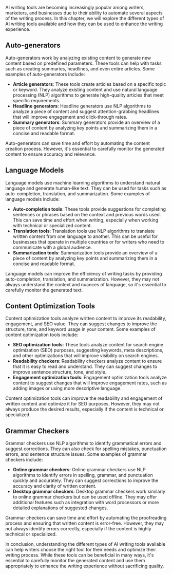 
AI writing tools are becoming increasingly popular among writers, marketers, and businesses due to their ability to automate several aspects of the writing process. In this chapter, we will explore the different types of AI writing tools available and how they can be used to enhance the writing experience.

Auto-generators
---------------

Auto-generators work by analyzing existing content to generate new content based on predefined parameters. These tools can help with tasks such as creating summaries, headlines, and even entire articles. Some examples of auto-generators include:

* **Article generators**: These tools create articles based on a specific topic or keyword. They analyze existing content and use natural language processing (NLP) algorithms to generate high-quality articles that meet specific requirements.
* **Headline generators**: Headline generators use NLP algorithms to analyze a piece of content and suggest attention-grabbing headlines that will improve engagement and click-through rates.
* **Summary generators**: Summary generators provide an overview of a piece of content by analyzing key points and summarizing them in a concise and readable format.

Auto-generators can save time and effort by automating the content creation process. However, it's essential to carefully monitor the generated content to ensure accuracy and relevance.

Language Models
---------------

Language models use machine learning algorithms to understand natural language and generate human-like text. They can be used for tasks such as auto-completion, translation, and summarization. Some examples of language models include:

* **Auto-completion tools**: These tools provide suggestions for completing sentences or phrases based on the context and previous words used. This can save time and effort when writing, especially when working with technical or specialized content.
* **Translation tools**: Translation tools use NLP algorithms to translate written content from one language to another. This can be useful for businesses that operate in multiple countries or for writers who need to communicate with a global audience.
* **Summarization tools**: Summarization tools provide an overview of a piece of content by analyzing key points and summarizing them in a concise and readable format.

Language models can improve the efficiency of writing tasks by providing auto-completion, translation, and summarization. However, they may not always understand the context and nuances of language, so it's essential to carefully monitor the generated text.

Content Optimization Tools
--------------------------

Content optimization tools analyze written content to improve its readability, engagement, and SEO value. They can suggest changes to improve the structure, tone, and keyword usage in your content. Some examples of content optimization tools include:

* **SEO optimization tools**: These tools analyze content for search engine optimization (SEO) purposes, suggesting keywords, meta descriptions, and other optimizations that will improve visibility on search engines.
* **Readability checkers**: Readability checkers analyze content to ensure that it is easy to read and understand. They can suggest changes to improve sentence structure, tone, and style.
* **Engagement optimization tools**: Engagement optimization tools analyze content to suggest changes that will improve engagement rates, such as adding images or using more descriptive language.

Content optimization tools can improve the readability and engagement of written content and optimize it for SEO purposes. However, they may not always produce the desired results, especially if the content is technical or specialized.

Grammar Checkers
----------------

Grammar checkers use NLP algorithms to identify grammatical errors and suggest corrections. They can also check for spelling mistakes, punctuation errors, and sentence structure issues. Some examples of grammar checkers include:

* **Online grammar checkers**: Online grammar checkers use NLP algorithms to identify errors in spelling, grammar, and punctuation quickly and accurately. They can suggest corrections to improve the accuracy and clarity of written content.
* **Desktop grammar checkers**: Desktop grammar checkers work similarly to online grammar checkers but can be used offline. They may offer additional features such as integration with word processors or more detailed explanations of suggested changes.

Grammar checkers can save time and effort by automating the proofreading process and ensuring that written content is error-free. However, they may not always identify errors correctly, especially if the content is highly technical or specialized.

In conclusion, understanding the different types of AI writing tools available can help writers choose the right tool for their needs and optimize their writing process. While these tools can be beneficial in many ways, it's essential to carefully monitor the generated content and use them appropriately to enhance the writing experience without sacrificing quality.
